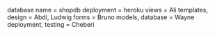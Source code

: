 database name = shopdb
deployment = heroku
views = Ali
templates, design = Abdi, Ludwig
forms = Bruno
models, database = Wayne
deployment, testing = Cheberi
